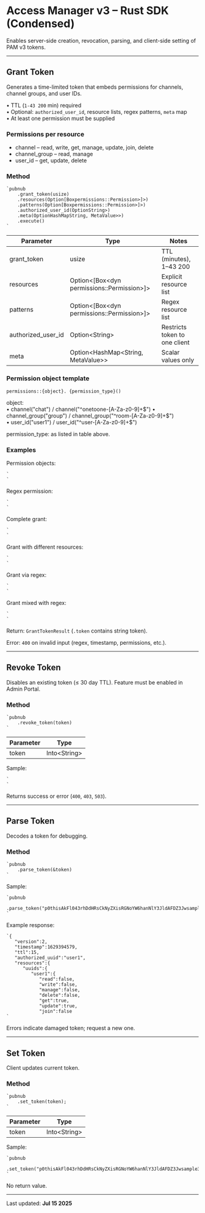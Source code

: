 # Access Manager v3 – Rust SDK (Condensed)

Enables server-side creation, revocation, parsing, and client-side setting of PAM v3 tokens.

---

## Grant Token

Generates a time-limited token that embeds permissions for channels, channel groups, and user IDs.

• TTL (`1-43 200` min) required  
• Optional: `authorized_user_id`, resource lists, regex patterns, `meta` map  
• At least one permission must be supplied

### Permissions per resource
* channel – read, write, get, manage, update, join, delete  
* channel_group – read, manage  
* user_id – get, update, delete  

### Method
```
`pubnub  
    .grant_token(usize)  
    .resources(Option[Boxpermissions::Permission>]>)  
    .patterns(Option[Boxpermissions::Permission>]>)  
    .authorized_user_id(OptionString>)  
    .meta(OptionHashMapString, MetaValue>>)  
    .execute()  
`
```

Parameter | Type | Notes
--- | --- | ---
grant_token | usize | TTL (minutes), 1–43 200
resources | Option\<[Box\<dyn permissions::Permission\>]\> | Explicit resource list
patterns | Option\<[Box\<dyn permissions::Permission\>]\> | Regex resource list
authorized_user_id | Option\<String\> | Restricts token to one client
meta | Option\<HashMap\<String, MetaValue\>\> | Scalar values only

### Permission object template
```
permissions::{object}. {permission_type}()
```
object:  
• channel("chat") / channel("^onetoone-[A-Za-z0-9]+$")  
• channel_group("group") / channel_group("^room-[A-Za-z0-9]+$")  
• user_id("user1") / user_id("^user-[A-Za-z0-9]+$")

permission_type: as listed in table above.

### Examples
Permission objects:
```
`  
`
```
Regex permission:
```
`  
`
```
Complete grant:
```
`  
`
```
Grant with different resources:
```
`  
`
```
Grant via regex:
```
`  
`
```
Grant mixed with regex:
```
`  
`
```

Return: `GrantTokenResult` (`.token` contains string token).

Error: `400` on invalid input (regex, timestamp, permissions, etc.).

---

## Revoke Token

Disables an existing token (≤ 30 day TTL). Feature must be enabled in Admin Portal.

### Method
```
`pubnub  
    .revoke_token(token)  
`
```

Parameter | Type
--- | ---
token | Into\<String>

Sample:
```
`  
`
```

Returns success or error (`400`, `403`, `503`).

---

## Parse Token

Decodes a token for debugging.

### Method
```
`pubnub  
    .parse_token(&token)  
`
```

Sample:
```
`pubnub  
    .parse_token("p0thisAkFl043rhDdHRsCkNyZXisRGNoYW6hanNlY3JldAFDZ3Jwsample3KgQ3NwY6BDcGF0pERjaGFuoENnctokenVzcqBDc3BjoERtZXRhoENzaWdYIGOAeTyWGJI")  
`
```

Example response:
```
`{  
   "version":2,  
   "timestamp":1629394579,  
   "ttl":15,  
   "authorized_uuid":"user1",  
   "resources":{  
      "uuids":{  
         "user1":{  
            "read":false,  
            "write":false,  
            "manage":false,  
            "delete":false,  
            "get":true,  
            "update":true,  
            "join":false  
`
```
Errors indicate damaged token; request a new one.

---

## Set Token

Client updates current token.

### Method
```
`pubnub  
    .set_token(token);  
`
```

Parameter | Type
--- | ---
token | Into\<String>

Sample:
```
`pubnub  
    .set_token("p0thisAkFl043rhDdHRsCkNyZXisRGNoYW6hanNlY3JldAFDZ3Jwsample3KgQ3NwY6BDcGF0pERjaGFuoENnctokenVzcqBDc3BjoERtZXRhoENzaWdYIGOAeTyWGJI")  
`
```
No return value.

---

Last updated: **Jul 15 2025**